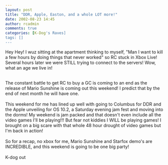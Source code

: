 ```yaml
---
layout: post
title: "DDR, Apple, Easton, and a whole LOT more!"
date: 2002-08-23 14:45
author: rcadmin
comments: true
categories: [K-Dog's Raves]
tags: []
---
```

Hey Hey! I wuz sitting at the apartment thinking to myself, "Man I want to kill a few hours by doing things that never worked" so RC stuck in Xbox Live! Several hours later we were STILL trying to connect to the servers! Wow, what an age we live in!
<br />

<br />
The constant battle to get RC to buy a GC is coming to an end as the release of Mario Sunshine is coming out this weekend! I predict that by the end of next month he will have one. 
<br />

<br />
This weekend for me has lined up well with going to Columbus for DDR and the Apple unveiling for OS 10.2, a Saturday evening jam fest and moving into the dorms! My weekend is jam packed and that doesn't even include all the video games I'll be playing!!! But fear not kiddies I WILL be playing games! I brought on a big scare with that whole 48 hour drought of video games but I'm back in action!
<br />

<br />
So for a recap, no xbox for me, Mario Sunshine and Starfox demo's are INCREDIBLE, and this weekend is going to be one big party!
<br />

<br />
K-dog out
